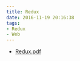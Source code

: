 ```yaml
---
title: Redux
date: 2016-11-19 20:16:38
tags:
- Redux
- Web
---
```

* [Redux.pdf](https://github.com/zhuzhigao/PersonalTechArticles/raw/master/Redux/Redux.pdf)
<!-- more -->